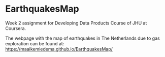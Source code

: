 # EarthquakesMap
Week 2 assignment for Developing Data Products Course of JHU at Coursera.

The webpage with the map of earthquakes in The Netherlands due to gas exploration can be found at:   
https://maaikemiedema.github.io/EarthquakesMap/
